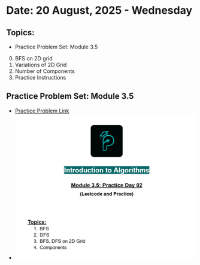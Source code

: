 # Date: 20 August, 2025 - Wednesday

## Topics:
- Practice Problem Set: Module 3.5
0. BFS on 2D grid
1. Variations of 2D Grid
2. Number of Components
3. Practice Instructions

## Practice Problem Set: Module 3.5
- [Practice Problem Link](https://docs.google.com/document/d/1yoK3HsR21Tr4f1y9O_Fo-IMS19-4ho6q/edit?usp=sharing&ouid=110071013354717279052&rtpof=true&sd=true)
- <img src="./images/practice_problem.png" width="500">